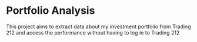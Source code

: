 # Portfolio Analysis
This project aims to extract data about my investment portfolio from Trading 212 and access the performance without having to log in to Trading 212
